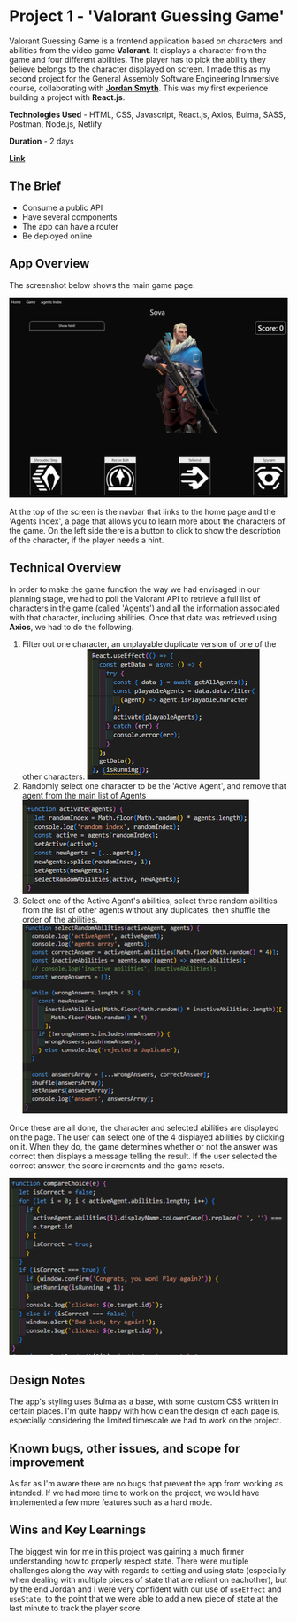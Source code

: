 # Project 1 - 'Valorant Guessing Game'

Valorant Guessing Game is a frontend application based on characters and abilities from the video game **Valorant**. It displays a character from the game and four different abilities. The player has to pick the ability they believe belongs to the character displayed on screen. I made this as my second project for the General Assembly Software Engineering Immersive course, collaborating with **[Jordan Smyth](https://github.com/jsmyth1423/)**. This was my first experience building a project with **React.js**.

**Technologies Used** - HTML, CSS, Javascript, React.js, Axios, Bulma, SASS, Postman, Node.js, Netlify

**Duration** - 2 days

**[Link](https://project-2-api.netlify.app/)**

## The Brief

- Consume a public API
- Have several components
- The app can have a router
- Be deployed online

## App Overview

The screenshot below shows the main game page.

![Game Screenshot](./readme-screenshots/GameScreenshot.PNG)

At the top of the screen is the navbar that links to the home page and the 'Agents Index', a page that allows you to learn more about the characters of the game. On the left side there is a button to click to show the description of the character, if the player needs a hint.

## Technical Overview

In order to make the game function the way we had envisaged in our planning stage, we had to poll the Valorant API to retrieve a full list of characters in the game (called 'Agents') and all the information associated with that character, including abilities. Once that data was retrieved using **Axios**, we had to do the following.

1. Filter out one character, an unplayable duplicate version of one of the other characters.
![Get All Agents](./readme-screenshots/getAllAgents.PNG)
2. Randomly select one character to be the 'Active Agent', and remove that agent from the main list of Agents
![Activate](./readme-screenshots/activate.PNG)
3. Select one of the Active Agent's abilities, select three random abilities from the list of other agents without any duplicates, then shuffle the order of the abilities.
![Select Random Abilities](./readme-screenshots/selectRandomAbilities.PNG)

Once these are all done, the character and selected abilities are displayed on the page. The user can select one of the 4 displayed abilities by clicking on it. When they do, the game determines whether or not the answer was correct then displays a message telling the result. If the user selected the correct answer, the score increments and the game resets.

![Compare Choice](./readme-screenshots/compareChoice.PNG)

## Design Notes

The app's styling uses Bulma as a base, with some custom CSS written in certain places. I'm quite happy with how clean the design of each page is, especially considering the limited timescale we had to work on the project.

## Known bugs, other issues, and scope for improvement

As far as I'm aware there are no bugs that prevent the app from working as intended. If we had more time to work on the project, we would have implemented a few more features such as a hard mode.

## Wins and Key Learnings

The biggest win for me in this project was gaining a much firmer understanding how to properly respect state. There were multiple challenges along the way with regards to setting and using state (especially when dealing with multiple pieces of state that are reliant on eachother), but by the end Jordan and I were very confident with our use of `useEffect` and `useState`, to the point that we were able to add a new piece of state at the last minute to track the player score.